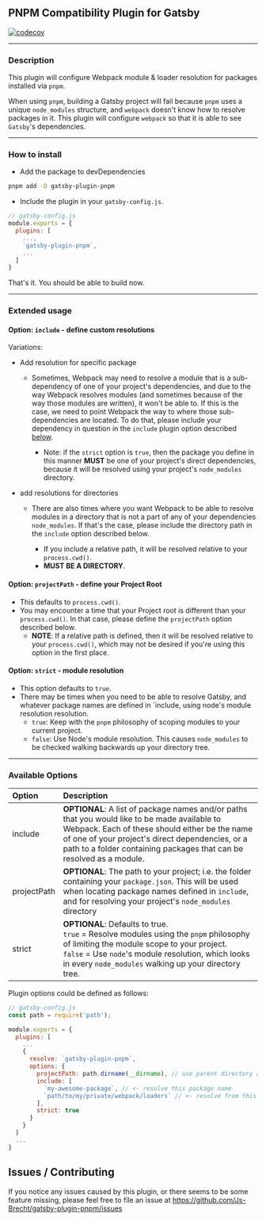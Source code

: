 ## PNPM Compatibility Plugin for Gatsby

[![codecov](https://codecov.io/gh/Js-Brecht/gatsby-plugin-pnpm/branch/master/graph/badge.svg)](https://codecov.io/gh/Js-Brecht/gatsby-plugin-pnpm)

---


### Description

This plugin will configure Webpack module & loader resolution for packages installed
via `pnpm`.

When using `pnpm`, building a Gatsby project will fail because `pnpm` uses a unique
`node_modules` structure, and `webpack` doesn't know how to resolve packages in it.
This plugin will configure `webpack` so that it is able to see `Gatsby`'s dependencies.

---

### How to install

* Add the package to devDependencies

```sh
pnpm add -D gatsby-plugin-pnpm
```

* Include the plugin in your `gatsby-config.js`.

```js
// gatsby-config.js
module.exports = {
  plugins: [
    ...,
    `gatsby-plugin-pnpm`,
    ...
  ]
}
```

That's it.  You should be able to build now.

---

### Extended usage

#### Option: `include` - define custom resolutions

Variations:

* Add resolution for specific package

  * Sometimes, Webpack may need to resolve a module that is a sub-dependency of one of your
    project's dependencies, and due to the way Webpack resolves modules (and sometimes because of
    the way those modules are written), it won't be able to.  If this is the case, we need to point
    Webpack the way to where those sub-dependencies are located.  To do that, please include your
    dependency in question in the `include` plugin option described [below](#available-options).

    * Note: if the `strict` option is `true`, then the package you define in this manner **MUST**
      be one of your project's direct dependencies, because it will be resolved using your project's
      `node_modules` directory.

* add resolutions for directories

  * There are also times where you want Webpack to be able to resolve modules in a directory that
    is not a part of any of your dependencies `node_modules`.  If that's the case, please include
    the directory path in the `include` option described below.
    
    * If you include a relative path, it will be resolved relative to your `process.cwd()`.
    * **MUST BE A DIRECTORY**.

#### Option: `projectPath` - define your Project Root

* This defaults to `process.cwd()`.
* You may encounter a time that your Project root is different than your `process.cwd()`.  In
that case, please define the `projectPath` option described below.
  * **NOTE**: If a relative path is defined, then it will be resolved relative to your `process.cwd()`,
  which may not be desired if you're using this option in the first place.

#### Option: `strict` - module resolution

* This option defaults to `true`.
* There may be times when you need to be able to resolve Gatsby, and whatever package names are defined in
`include, using node's module resolution resolution.
  * `true`: Keep with the `pnpm` philosophy of scoping modules to your current project.
  * `false`: Use Node's module resolution.  This causes `node_modules` to be checked walking backwards up
  your directory tree.

---

### Available Options

| Option   | Description |
|:---------|:------------|
| include  | **OPTIONAL**: A list of package names and/or paths that you would like to be made available to Webpack.  Each of these should either be the name of one of your project's direct dependencies, or a path to a folder containing packages that can be resolved as a module.
| projectPath | **OPTIONAL**: The path to your project; i.e. the folder containing your `package.json`.  This will be used when locating package names defined in `include`, and for resolving your project's `node_modules` directory
| strict | **OPTIONAL**: Defaults to true.<br /> `true` = Resolve modules using the `pnpm` philosophy of limiting the module scope to your project. <br /> `false` = Use `node`'s module resolution, which looks in every `node_modules` walking up your directory tree. |

Plugin options could be defined as follows:

```js
// gatsby-config.js
const path = require('path');

module.exports = {
  plugins: [
    ...
    {
      resolve: `gatsby-plugin-pnpm`,
      options: {
        projectPath: path.dirname(__dirname), // use parent directory as project root
        include: [
          `my-awesome-package`, // <- resolve this package name
          `path/to/my/private/webpack/loaders` // <- resolve from this directory
        ],
        strict: true
      }
    }
  ]
  ...
}
```

## Issues / Contributing

If you notice any issues caused by this plugin, or there seems to be some feature missing,
please feel free to file an issue at <https://github.com/Js-Brecht/gatsby-plugin-pnpm/issues>
